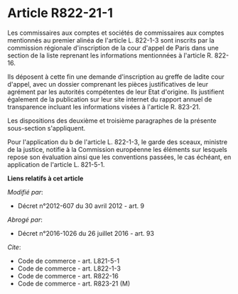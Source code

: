 # Article R822-21-1

Les commissaires aux comptes et sociétés de commissaires aux comptes mentionnés au premier alinéa de l'article L. 822-1-3
sont inscrits par la commission régionale d'inscription de la cour d'appel de Paris dans une section de la liste reprenant
les informations mentionnées à l'article R. 822-16. 

Ils déposent à cette fin une demande d'inscription au greffe de ladite cour d'appel, avec un dossier comprenant les pièces
justificatives de leur agrément par les autorités compétentes de leur Etat d'origine. Ils justifient également de la
publication sur leur site internet du rapport annuel de transparence incluant les informations visées à l'article R. 823-21. 

Les dispositions des deuxième et troisième paragraphes de la présente sous-section s'appliquent. 

Pour l'application du b de l'article L. 822-1-3, le garde des sceaux, ministre de la justice, notifie à la Commission
européenne les éléments sur lesquels repose son évaluation ainsi que les conventions passées, le cas échéant, en application
de l'article L. 821-5-1.

**Liens relatifs à cet article**

_Modifié par_:

  - Décret n°2012-607 du 30 avril 2012 - art. 9

_Abrogé par_:

  - Décret n°2016-1026 du 26 juillet 2016 - art. 93

_Cite_:

  - Code de commerce - art. L821-5-1
  - Code de commerce - art. L822-1-3
  - Code de commerce - art. R822-16
  - Code de commerce - art. R823-21 (M)
